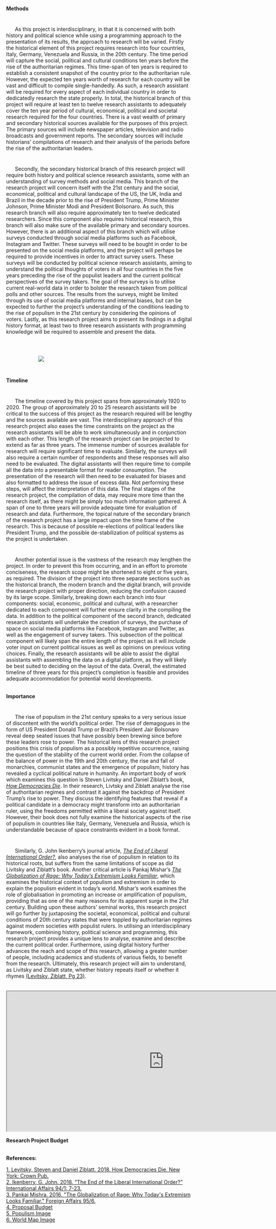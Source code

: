 **Methods**</br>
#
&nbsp;&nbsp;&nbsp;&nbsp;&nbsp;&nbsp;As this project is interdisciplinary, in that it is concerned with both history and political science while using a programming approach to the presentation of its results, the approach to research will be varied. Firstly the historical element of this project requires research into four countries, Italy, Germany, Venezuela and Russia, in the 20th century. The time period will capture the social, political and cultural conditions ten years before the rise of the authoritarian regimes. This time-span of ten years is required to establish a consistent snapshot of the country prior to the authoritarian rule. However, the expected ten years worth of research for each country will be vast and difficult to compile single-handedly. As such, a research assistant will be required for every aspect of each individual country in order to dedicatedly research the state properly. In total, the historical branch of this project will require at least ten to twelve research assistants to adequately cover the ten year period of cultural, economical, political and societal research required for the four countries. There is a vast wealth of primary and secondary historical sources available for the purposes of this project. The primary sources will include newspaper articles, television and radio broadcasts and government reports. The secondary sources will include historians’ compilations of research and their analysis of the periods before the rise of the authoritarian leaders.</br> 
#
&nbsp;&nbsp;&nbsp;&nbsp;&nbsp;&nbsp;Secondly, the secondary historical branch of this research project will require both history and political science research assistants, some with an understanding of survey methods and social media. This branch of the research project will concern itself with the 21st century and the social, economical, political and cultural landscape of the US, the UK, India and Brazil in the decade prior to the rise of President Trump, Prime Minister Johnson, Prime Minister Modi and President Bolsonaro. As such, this research branch will also require approximately ten to twelve dedicated researchers. Since this component also requires historical research, this branch will also make sure of the available primary and secondary sources. However, there is an additional aspect of this branch which will utilise surveys conducted through social media platforms such as Facebook, Instagram and Twitter. These surveys will need to be bought in order to be presented on the social media platforms, and the project will perhaps be required to provide incentives in order to attract survey users. These surveys will be conducted by political science research assistants, aiming to understand the political thoughts of voters in all four countries in the five years preceding the rise of the populist leaders and the current political perspectives of the survey takers. The goal of the surveys is to utilise current real-world data in order to bolster the research taken from political polls and other sources. The results from the surveys, might be limited through its use of social media platforms and internal biases, but can be expected to further the project’s understanding of the conditions leading to the rise of populism in the 21st century by considering the opinions of voters. Lastly, as this research project aims to present its findings in a digital history format, at least two to three research assistants with programming knowledge will be required to assemble and present the data.</br> 
</br>
#
&nbsp;&nbsp;&nbsp;&nbsp;&nbsp;&nbsp;&nbsp;&nbsp;&nbsp;&nbsp;&nbsp;&nbsp;&nbsp;&nbsp;&nbsp;&nbsp;&nbsp;&nbsp;&nbsp;&nbsp;&nbsp;&nbsp;<img src="https://en.irefeurope.org/SITES/en.irefeurope.org/local/cache-vignettes/L1200xH464/arton1320-e9569.png?1556788732"></br>
#
**Timeline**</br>
#
&nbsp;&nbsp;&nbsp;&nbsp;&nbsp;&nbsp;The timeline covered by this project spans from approximately 1920 to 2020. The group of approximately 20 to 25 research assistants will be critical to the success of this project as the research required will be lengthy and the sources available are vast. The interdisciplinary approach of this research project also eases the time constraints on the project as the research assistants will be able to work simultaneously and in conjunction with each other. This length of the research project can be projected to extend as far as three years. The immense number of sources available for research will require significant time to evaluate. Similarly, the surveys will also require a certain number of respondents and these responses will also need to be evaluated. The digital assistants will then require time to compile all the data into a presentable format for reader consumption. The presentation of the research will then need to be evaluated for biases and also formatted to address the issue of excess data. Not performing these steps, will affect the interpretation of this data. The final stages of the research project, the compilation of data, may require more time than the research itself, as there might be simply too much information gathered. A span of one to three years will provide adequate time for evaluation of research and data. Furthermore, the topical nature of the secondary branch of the research project has a large impact upon the time frame of the research. This is because of possible re-elections of political leaders like President Trump, and the possible de-stabilization of political systems as the project is undertaken.</br> 
#
&nbsp;&nbsp;&nbsp;&nbsp;&nbsp;&nbsp;Another potential issue is the vastness of the research may lengthen the project. In order to prevent this from occurring, and in an effort to promote conciseness, the research scope might be shortened to eight or five years, as required. The division of the project into three separate sections such as the historical branch, the modern branch and the digital branch, will provide the research project with proper direction, reducing the confusion caused by its large scope. Similarly, breaking down each branch into four components: social, economic, political and cultural, with a researcher dedicated to each component will further ensure clarity in the compiling the data. In addition to the political component of the second branch, dedicated research assistants will undertake the creation of surveys, the purchase of space on social media platforms like Facebook, Instagram and Twitter, as well as the engagement of survey takers. This subsection of the political component will likely span the entire length of the project as it will include voter input on current political issues as well as opinions on previous voting choices.  Finally, the research assistants will be able to assist the digital assistants with assembling the data on a digital platform, as they will likely be best suited to deciding on the layout of the data. Overall, the estimated timeline of three years for this project’s completion is feasible and provides adequate accommodation for potential world developments.</br> 
</br>

**Importance**</br>
#
&nbsp;&nbsp;&nbsp;&nbsp;&nbsp;&nbsp;The rise of populism in the 21st century speaks to a very serious issue of discontent with the world’s political order. The rise of demagogues in the form of US President Donald Trump or Brazil’s President Jair Bolsonaro reveal deep seated issues that have possibly been brewing since before these leaders rose to power. The historical lens of this research project positions this crisis of populism as a possibly repetitive occurrence, raising the question of the stability of the current world order. From the collapse of the balance of power in the 19th and 20th century, the rise and fall of monarchies, communist states and the emergence of populism, history has revealed a cyclical political nature in humanity. An important body of work which examines this question is Steven Livitsky and Daniel Ziblatt’s book, <a href="https://toronto.overdrive.com/media/3359741">_How Democracies Die_</a>. In their research, Livtsky and Ziblatt analyse the rise of authoritarian regimes and contrast it against the backdrop of President Trump’s rise to power. They discuss the identifying features that reveal if a political candidate in a democracy might transform into an authoritarian ruler, using the freedoms permitted within a liberal society against itself. However, their book does not fully examine the historical aspects of the rise of populism in countries like Italy, Germany, Venezuela and Russia, which is understandable because of space constraints evident in a book format.</br>
#
&nbsp;&nbsp;&nbsp;&nbsp;&nbsp;&nbsp;Similarly, G. John Ikenberry’s journal article, <a href="https://doi-org.myaccess.library.utoronto.ca/10.1093/ia/iix241">_The End of Liberal International Order?_</a>, also analyses the rise of populism in relation to its historical roots, but suffers from the same limitations of scope as did Livitsky and Ziblatt’s book. Another critical article is Pankaj Mishar’s <a href="https://www-jstor-org.myaccess.library.utoronto.ca/stable/43948381">_The Globalization of Rage: Why Today’s Extremism Looks Familiar_</a>, which examines the historical context of populism and extremism in order to explain the populism evident in today’s world. Mishar’s work examines the role of globalisation in promoting an increase or amplification of populism, providing that as one of the many reasons for its apparent surge in the 21st century. Building upon these authors’ seminal works, this research project will go further by juxtaposing the societal, economical, political and cultural conditions of 20th century states that were toppled by authoritarian regimes against modern societies with populist rulers. In utilising an interdisciplinary framework, combining history, political science and programming, this research project provides a unique lens to analyse, examine and describe the current political order. Furthermore, using digital history further advances the reach and scope of this research, allowing a greater number of people, including academics and students of various fields, to benefit from the research. Ultimately, this research project will aim to understand, as Livitsky and Ziblatt state, whether history repeats itself or whether it rhymes <a href="https://toronto.overdrive.com/media/3359741">(Levitsky, Ziblatt, Pg 23)</a>. 
</br>
</br>
<iframe src="https://docs.google.com/spreadsheets/d/e/2PACX-1vRoPeOAhUxPiCIzx7IAKHdm5wu0aP4n8EDoNlrf498sDnshfKZcOZNVOSvvJCZm9JLIKVC9n_PC6p8_/pubhtml?widget=true&amp;headers=false" | width = 850, height = 380></iframe></br>

**Research Project Budget**</iframe></br>
</br>

**References:**</br>

[1. Levitsky, Steven and Daniel Ziblatt. 2018. How Democracies Die. New York: Crown Pub.](https://toronto.overdrive.com/media/3359741)</br>
[2. Ikenberry, G. John. 2018. “The End of the Liberal International Order?” International Affairs 94/1: 7-23.](https://doi-org.myaccess.library.utoronto.ca/10.1093/ia/iix241)</br>
[3. Pankaj Mishra. 2016. "The Globalization of Rage: Why Today's Extremism Looks Familiar." Foreign Affairs 95/6.](https://www-jstor-org.myaccess.library.utoronto.ca/stable/43948381)</br>
[4. Proposal Budget](https://docs.google.com/spreadsheets/d/e/2PACX-1vRoPeOAhUxPiCIzx7IAKHdm5wu0aP4n8EDoNlrf498sDnshfKZcOZNVOSvvJCZm9JLIKVC9n_PC6p8_/pubhtml)</br>
[5. Populism Image](https://cdn.statcdn.com/Infographic/images/normal/16180.jpeg)</br>
[6. World Map Image](https://en.irefeurope.org/SITES/en.irefeurope.org/local/cache-vignettes/L1200xH464/arton1320-e9569.png?1556788732)
